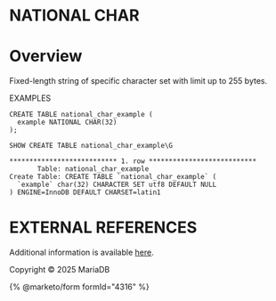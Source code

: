 
# NATIONAL CHAR


# Overview


Fixed-length string of specific character set with limit up to 255 bytes.


EXAMPLES


```
CREATE TABLE national_char_example (
  example NATIONAL CHAR(32)
);
```

```
SHOW CREATE TABLE national_char_example\G
```

```
*************************** 1. row ***************************
       Table: national_char_example
Create Table: CREATE TABLE `national_char_example` (
  `example` char(32) CHARACTER SET utf8 DEFAULT NULL
) ENGINE=InnoDB DEFAULT CHARSET=latin1
```

# EXTERNAL REFERENCES


Additional information is available [here](varchar.md).


Copyright © 2025 MariaDB


{% @marketo/form formId="4316" %}

